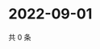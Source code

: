 # 2022-09-01

共 0 条

<!-- BEGIN WEIBO -->
<!-- 最后更新时间 Thu Sep 01 2022 00:24:03 GMT+0800 (China Standard Time) -->

<!-- END WEIBO -->

